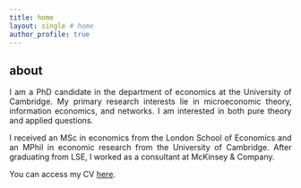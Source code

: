```yaml
---
title: home
layout: single # home
author_profile: true
---
```


## about

<p align="justify"> I am a PhD candidate in the department of economics at the University of Cambridge.
My primary research interests lie in microeconomic theory, information economics, and networks. 
I am interested in both pure theory and applied questions. </p>

<p align="justify"> I received an MSc in economics from the London School of Economics and an MPhil in economic research from the University of Cambridge. After graduating from LSE, I worked as a consultant at McKinsey & Company. </p>

<p> You can access my CV <a href="" target="_blank">here</a>. </p>
<!--
<a href="https://drive.google.com/open?id=0Bwn4EM5WZFZDc0ZmZWRBM0swWTQ" target="_blank">here</a>
-->
